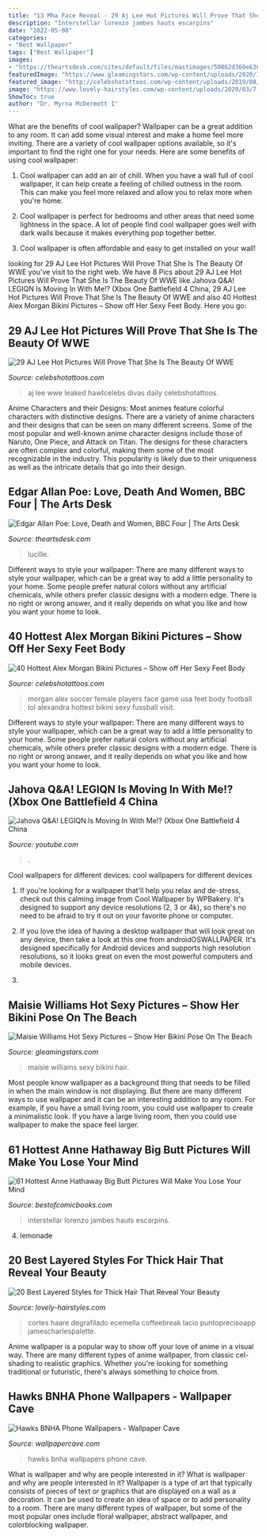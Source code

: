 ```yaml
---
title: "13 Mha Face Reveal - 29 Aj Lee Hot Pictures Will Prove That She Is The Beauty Of Wwe"
description: "Interstellar lorenzo jambes hauts escarpins"
date: "2022-05-08"
categories:
- "Best Wallpaper"
tags: ["Best Wallpaper"]
images:
- "https://theartsdesk.com/sites/default/files/mastimages/50862d360e6387cee5e1016764b5d36d.jpg"
featuredImage: "https://www.gleamingstars.com/wp-content/uploads/2020/11/Maisie-Williams-Short-Hair-Images.jpg"
featured_image: "http://celebshotattoos.com/wp-content/uploads/2019/08/Alex-Morgan-Leggings-images.jpg"
image: "https://www.lovely-hairstyles.com/wp-content/uploads/2020/03/7-lovely-hairstyles.com-long-layered-haircuts-for-thick-hair-1103202017127.jpg"
ShowToc: true
author: "Dr. Myrna McDermott I"
---
```



What are the benefits of cool wallpaper?
Wallpaper can be a great addition to any room. It can add some visual interest and make a home feel more inviting. There are a variety of cool wallpaper options available, so it's important to find the right one for your needs. Here are some benefits of using cool wallpaper: 
1. Cool wallpaper can add an air of chill. When you have a wall full of cool wallpaper, it can help create a feeling of chilled outness in the room. This can make you feel more relaxed and allow you to relax more when you're home. 

2. Cool wallpaper is perfect for bedrooms and other areas that need some lightness in the space. A lot of people find cool wallpaper goes well with dark walls because it makes everything pop together better. 

3. Cool wallpaper is often affordable and easy to get installed on your wall!

	

		
looking for 29 AJ Lee Hot Pictures Will Prove That She Is The Beauty Of WWE you've visit to the right web. We have 8 Pics about 29 AJ Lee Hot Pictures Will Prove That She Is The Beauty Of WWE like Jahova Q&amp;A! LEGIQN Is Moving In With Me!? (Xbox One Battlefield 4 China, 29 AJ Lee Hot Pictures Will Prove That She Is The Beauty Of WWE and also 40 Hottest Alex Morgan Bikini Pictures – Show off Her Sexy Feet Body. Here you go:
		
    
## 29 AJ Lee Hot Pictures Will Prove That She Is The Beauty Of WWE

<img loading=lazy src="http://celebshotattoos.com/wp-content/uploads/2018/11/Aj-Lee-Leaked-Photos.jpg" onerror="this.onerror=null;this.src='https://tse2.mm.bing.net/th?id=OIP.no_sjvFYlE5ddR8FLfMSDAHaIV&amp;pid=15.1';" alt="29 AJ Lee Hot Pictures Will Prove That She Is The Beauty Of WWE">

_Source: celebshotattoos.com_

>aj lee wwe leaked hawtcelebs divas daily celebshotattoos. 

	

Anime Characters and their Designs: Most animes feature colorful characters with distinctive designs.
There are a variety of anime characters and their designs that can be seen on many different screens. Some of the most popular and well-known anime character designs include those of Naruto, One Piece, and Attack on Titan. The designs for these characters are often complex and colorful, making them some of the most recognizable in the industry. This popularity is likely due to their uniqueness as well as the intricate details that go into their design.

    
## Edgar Allan Poe: Love, Death And Women, BBC Four | The Arts Desk

<img loading=lazy src="https://theartsdesk.com/sites/default/files/mastimages/50862d360e6387cee5e1016764b5d36d.jpg" onerror="this.onerror=null;this.src='https://tse4.mm.bing.net/th?id=OIP.K4duWmjE3h0fkf4wcNNUpwHaJ4&amp;pid=15.1';" alt="Edgar Allan Poe: Love, Death and Women, BBC Four | The Arts Desk">

_Source: theartsdesk.com_

>lucille. 

	

Different ways to style your wallpaper:
There are many different ways to style your wallpaper, which can be a great way to add a little personality to your home. Some people prefer natural colors without any artificial chemicals, while others prefer classic designs with a modern edge. There is no right or wrong answer, and it really depends on what you like and how you want your home to look.

    
## 40 Hottest Alex Morgan Bikini Pictures – Show Off Her Sexy Feet Body

<img loading=lazy src="http://celebshotattoos.com/wp-content/uploads/2019/08/Alex-Morgan-Leggings-images.jpg" onerror="this.onerror=null;this.src='https://tse1.mm.bing.net/th?id=OIP.djBDRwkpwM0RsTCb7FcMYAHaLH&amp;pid=15.1';" alt="40 Hottest Alex Morgan Bikini Pictures – Show off Her Sexy Feet Body">

_Source: celebshotattoos.com_

>morgan alex soccer female players face game usa feet body football lol alexandra hottest bikini sexy fussball visit. 

	

Different ways to style your wallpaper:
There are many different ways to style your wallpaper, which can be a great way to add a little personality to your home. Some people prefer natural colors without any artificial chemicals, while others prefer classic designs with a modern edge. There is no right or wrong answer, and it really depends on what you like and how you want your home to look.

    
## Jahova Q&amp;A! LEGIQN Is Moving In With Me!? (Xbox One Battlefield 4 China

<img loading=lazy src="http://i.ytimg.com/vi/4By7o9ivA1Q/maxresdefault.jpg" onerror="this.onerror=null;this.src='https://tse2.mm.bing.net/th?id=OIP.wYwo4n0lltZjM3O0p-vyvQHaEK&amp;pid=15.1';" alt="Jahova Q&amp;A! LEGIQN Is Moving In With Me!? (Xbox One Battlefield 4 China">

_Source: youtube.com_

>. 

	

Cool wallpapers for different devices:
cool wallpapers for different devices 

1. If you're looking for a wallpaper that'll help you relax and de-stress, check out this calming image from Cool Wallpaper by WPBakery. It's designed to support any device resolutions (2, 3 or 4k), so there's no need to be afraid to try it out on your favorite phone or computer.

2. If you love the idea of having a desktop wallpaper that will look great on any device, then take a look at this one from androidOSWALLPAPER. It's designed specifically for Android devices and supports high resolution resolutions, so it looks great on even the most powerful computers and mobile devices.

3.

    
## Maisie Williams Hot Sexy Pictures – Show Her Bikini Pose On The Beach

<img loading=lazy src="https://www.gleamingstars.com/wp-content/uploads/2020/11/Maisie-Williams-Short-Hair-Images.jpg" onerror="this.onerror=null;this.src='https://tse3.mm.bing.net/th?id=OIP.N6xUEyhmd4n8x1fDIYEDAgHaLK&amp;pid=15.1';" alt="Maisie Williams Hot Sexy Pictures – Show Her Bikini Pose On The Beach">

_Source: gleamingstars.com_

>maisie williams sexy bikini hair. 

	

Most people know wallpaper as a background thing that needs to be filled in when the main window is not displaying. But there are many different ways to use wallpaper and it can be an interesting addition to any room. For example, if you have a small living room, you could use wallpaper to create a minimalistic look. If you have a large living room, then you could use wallpaper to make the space feel larger.

    
## 61 Hottest Anne Hathaway Big Butt Pictures Will Make You Lose Your Mind

<img loading=lazy src="https://i1.wp.com/bestofcomicbooks.com/wp-content/uploads/2019/04/Anne-Hathaway-sexy-butt-pict.jpg?fit=640%2C960&amp;ssl=1" onerror="this.onerror=null;this.src='https://tse4.mm.bing.net/th?id=OIP.eWpLREmLGKQDPRI29kfY2wHaLH&amp;pid=15.1';" alt="61 Hottest Anne Hathaway Big Butt Pictures Will Make You Lose Your Mind">

_Source: bestofcomicbooks.com_

>interstellar lorenzo jambes hauts escarpins. 

	

4. lemonade 

    
## 20 Best Layered Styles For Thick Hair That Reveal Your Beauty

<img loading=lazy src="https://www.lovely-hairstyles.com/wp-content/uploads/2020/03/7-lovely-hairstyles.com-long-layered-haircuts-for-thick-hair-1103202017127.jpg" onerror="this.onerror=null;this.src='https://tse2.mm.bing.net/th?id=OIP.kIb-0IsbF5RApuS-fxCcYgHaNK&amp;pid=15.1';" alt="20 Best Layered Styles for Thick Hair That Reveal Your Beauty">

_Source: lovely-hairstyles.com_

>cortes haare degrafilado ecemella coffeebreak lacio puntoprecisoapp jamescharlespalette. 

	

Anime wallpaper is a popular way to show off your love of anime in a visual way. There are many different types of anime wallpaper, from classic cel-shading to realistic graphics. Whether you're looking for something traditional or futuristic, there's always something to choice from.

    
## Hawks BNHA Phone Wallpapers - Wallpaper Cave

<img loading=lazy src="https://wallpapercave.com/wp/wp7127569.jpg" onerror="this.onerror=null;this.src='https://tse1.mm.bing.net/th?id=OIP.txDBqVV1JaRSvM_utlfYhgHaKg&amp;pid=15.1';" alt="Hawks BNHA Phone Wallpapers - Wallpaper Cave">

_Source: wallpapercave.com_

>hawks bnha wallpapers phone cave. 

	

What is wallpaper and why are people interested in it?
What is wallpaper and why are people interested in it?
Wallpaper is a type of art that typically consists of pieces of text or graphics that are displayed on a wall as a decoration. It can be used to create an idea of space or to add personality to a room. There are many different types of wallpaper, but some of the most popular ones include floral wallpaper, abstract wallpaper, and colorblocking wallpaper.

